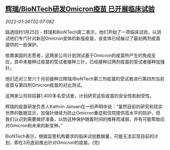 <!--1643164262000-->
[辉瑞/BioNTech研发Omicron疫苗 已开展临床试验](https://cn.reuters.com/article/pfizer-biontech-omicron-vaccine-0126-idCNKBS2K005N)
------

<div><i>2022-01-26T02:07:08Z</i></div><p>路透纽约1月25日 - 辉瑞和BioNTech周二表示，他们开始了一项临床试验，以测试他们专门针对新冠Omicron变体的新版疫苗，该变体已经躲过了最初两剂疫苗提供的一些保护。</p><p>依靠美国的志愿者，这两家公司计划测试基于Omicron的疫苗所产生的免疫反应，其中未接种过疫苗的受试者接种三针，已经接种过两剂疫苗的受试者接种加强针。</p><p>他们还对三至六个月前接种过辉瑞/BioNTech第三剂疫苗的受试者进行第四剂当前疫苗与第四剂Omicron疫苗的对比测试。</p><p>这两家公司将招募1,400多名受试者，计划研究这些疫苗的安全性和耐受性。</p><p>辉瑞的疫苗研发负责人Kathrin Jansen在一份声明中说：“虽然目前的研究和现实世界的数据显示，加强针继续为防止Omicron重症和住院提供高水平的防护，但我们认识到需要做好准备，以防这种保护随着时间的推移而减弱，并有可能帮助应对Omicron和未来的新变种。”</p><p>BioNTech表示，根据监管机构要求的临床试验数据量，可能无法实现目前的计划，即在3月底前推出针对Omicron的疫苗。(完)</p>
